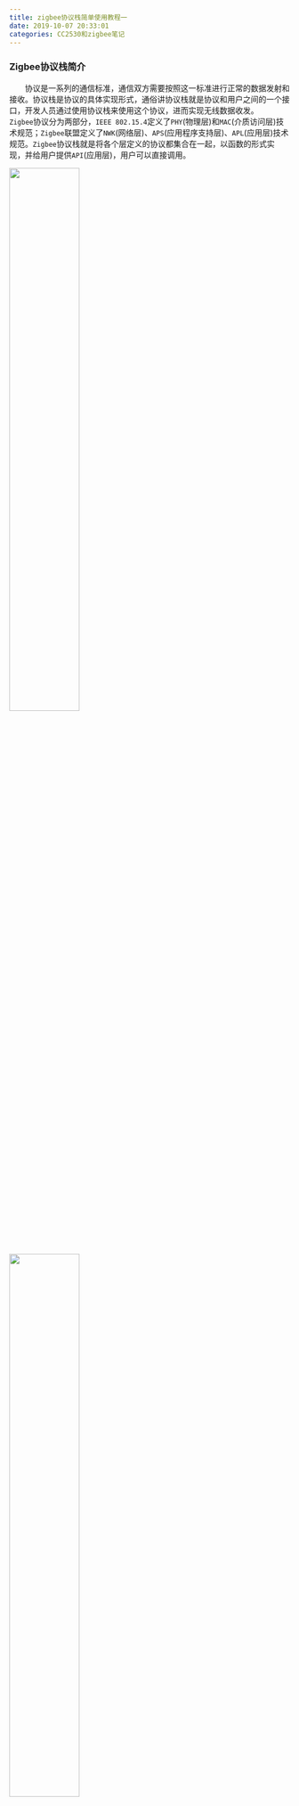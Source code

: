 ```yaml
---
title: zigbee协议栈简单使用教程一
date: 2019-10-07 20:33:01
categories: CC2530和zigbee笔记
---
```

### Zigbee协议栈简介

&emsp;&emsp;协议是一系列的通信标准，通信双方需要按照这一标准进行正常的数据发射和接收。协议栈是协议的具体实现形式，通俗讲协议栈就是协议和用户之间的一个接口，开发人员通过使用协议栈来使用这个协议，进而实现无线数据收发。
&emsp;&emsp;`Zigbee`协议分为两部分，`IEEE 802.15.4`定义了`PHY`(物理层)和`MAC`(介质访问层)技术规范；`Zigbee`联盟定义了`NWK`(网络层)、`APS`(应用程序支持层)、`APL`(应用层)技术规范。`Zigbee`协议栈就是将各个层定义的协议都集合在一起，以函数的形式实现，并给用户提供`API`(应用层)，用户可以直接调用。

<img src="./zigbee协议栈简单使用教程一/1.png" width=50%>

<img src="./zigbee协议栈简单使用教程一/2.png" width=50%>

### 如何理解Zigbee协议栈

&emsp;&emsp;协议栈是协议的实现，可以理解为代码库函数，供上层应用调用，协议较底下的层与应用是相互独立的。商业化的协议栈只提供给你接口(其实和互联网行业的`API`模式很像)，就像你调用地图`API`时不需要关心底层地图是怎么根据位置或坐标绘制的，你也不用关心协议栈底层的实现，除非你想做协议研究。每个厂家的协议栈是有区别的，比如`TI`的`BLE`协议栈和`nordic`的`BLE`协议栈就有很大的不同(多说一点，`TI`的`BLE`协议栈更像是安卓的`BLE`结构，所以会安卓蓝牙的人可能会看懂`TI`的代码)。
&emsp;&emsp;`TI`推出的`ZigBee 2007`协议栈也称为`Z-Stack`，它是挪威半导体公司`Chipcon`(目前已经被`TI`公司收购)推出其`CC2430`开发平台时，开发的一款业界领先的商业级协议栈软件。由于这个协议栈软件的出现，用户可以很容易地开发出具体的应用程序来，也就是大家说的掌握`10`个函数就能使用`ZigBee`通讯的原因。`Chipcon`公司为自己设计的`Z-Stack`协议栈中提供了一个名为操作系统抽象层`OSAL`的协议栈调度程序。对于用户来说，除了能够看到这个调度程序外，其它任何协议栈操作的具体实现细节都被封装在库代码中。用户在进行具体的应用开发时只能够通过调用`API`接口来进行，而无法知道`ZigBee`协议栈实现的具体细节，也没必要去知道。
&emsp;&emsp;下图是`TI`公司的基于`ZigBee 2007`的协议栈`Z-Stack-CC2530-2.3.0`，所有文件目录如红色框所示，我们可以把它看做一个庞大的工程，或者是一个小型的操作系统，采用任务轮询的方法运行。

<img src="./zigbee协议栈简单使用教程一/3.png" width=50%>

### 如何使用Zigbee协议栈

&emsp;&emsp;以简单的无线数据通信为例，其一般步骤为：

- 组网：调用协议栈组网函数、加入网络函数，实现网络的建立和节点的加入。
- 发送：发送节点调用协议栈的发送函数，实现数据无线发送。
- 接收：接收节点调用协议栈的无线接收函数，实现无线数据接收。

&emsp;&emsp;由于协议栈都把这些函数都封装好了，因此我们用起来比较方便。大家可以了解一下下面的关键字：

- `CCM`：`Counter with CBC-MAC`(`mode of operation`)
- `HAL`：`Hardware Abstraction Layer`(硬件抽象层)
- `PAN`：`Personal Area Network`(个人局域网)
- `RF`：`Radio Frequency`(射频)
- `RSSI`：`Received Signal Strength Indicator`(接收信号强度指示)

&emsp;&emsp;`CC2530 BasicRF`文件夹结构如下图：

<img src="./zigbee协议栈简单使用教程一/4.png" width=40%>

- `docs`文件夹：打开文件夹，里面仅有一个名为`CC2530_Software_Examples`的`PDF`文档，文档的主要内容是介绍`Basic RF`的特点、结构及使用。从中我们可以知道，里面`Basic RF`包含三个实验例程：无线点灯、传输质量检测、谱分析应用。
- `Ide`文件夹：打开文件夹后会有三个文件夹，以及一个`cc2530_sw_examples.eww`工程，这个工程是上面提及的三个实验例程工程的集合。在`IAR`环境中打开该工程，在`workspace`看到如下文件夹：`Ide\Settings`文件夹是在每个基础实验的文件夹里都会有的，它用于保存读者自己的IAR环境设置；`Ide\srf05_CC2530`文件夹里面放有三个工程，即`light_switch.eww`、`per_test.eww`和`spectrum_analyzer.eww`。
- `Source`文件夹：该文件夹里面有`apps`文件夹和`components`文件夹。`Source\apps`文件夹存放`Basic RF`三个实验的应用实现的源代码；`Source\components`文件夹包含着`Basic RF`的应用程序使用不同组件的源代码。

&emsp;&emsp;打开文件夹`WeBee CC2530 BasicRF\ide\srf05_cc2530\iar`路径里面的工程`light_switch.eww`(无线点灯)，我们的实验就是对它进行修改的。在介绍`Basic RF`之前，来看看这个实验例程设计的大体结构。

<img src="./zigbee协议栈简单使用教程一/5.png">

- `Hardware layer`：这是实现数据传输的基础。
- `Hardware Abstraction layer`：它提供了一种接口来访问`TIMER`、`GPIO`、`UART`、`ADC`等，这些接口都通过相应的函数进行实现。
- `Basic RF layer`：为双向无线传输提供一种简单的协议。
- `Application layer`：它是用户应用层，相当于用户使用`Basic RF`层和`HAL`的接口。我们通过在`Application layer`就可以使用到封装好的`Basic RF`和`HAL`的函数。

&emsp;&emsp;`Basic RF`由`TI`公司提供，它包含了`IEEE 802.15.4`标准的数据包的收发功能，但并没有使用到协议栈，仅仅让两个结点进行简单的通信。也就是说，`Basic RF`仅仅是包含`IEEE 802.15.4`标准的一小部分。其主要特点有：

1. 不会自动加入协议，也不会自动扫描其他节点也没有组网指示灯(`LED3`)。
2. 没有协议栈里面所说的协调器、路由器或者终端的区分，节点的地位都是相等的。
3. 没有自动重发的功能。

&emsp;&emsp;`Basic RF layer`为双向无线通信提供了一个简单的协议，通过这个协议能够进行数据的发送和接收。`Basic RF`还提供了安全通信所使用的`CCM-64`身份验证和数据加密，它的安全性读者可以通过在工程文件里面定义`SECURITY_CCM`，在`Project -> Option`里面就可以选择。本次实验并不是什么高度机密，所以在`SECURITY_CCM`前面带`x`了：

<img src="./zigbee协议栈简单使用教程一/6.png" width=50%>

&emsp;&emsp;`Basic RF`的工作过程有启动、发射和接收。使用`Basic RF`实现无线传输只要学会使用这些过程的相应函数就可以了。
&emsp;&emsp;启动的要求如下：
&emsp;&emsp;1. 确保外围器件没有问题。
&emsp;&emsp;2. 创建一个`basicRfCfg_t`的数据结构，并初始化其中的成员，在`basic_rf.h`代码中可以找到：

``` cpp
typedef struct {
    uint16 myAddr;    /* 16位的短地址(就是节点的地址) */
    uint16 panId;     /* 节点的“PAN ID”             */
    uint8 channel;    /* RF通道(必须在11至26之间     */
    uint8 ackRequest; /* 目标确认就置为true          */
#ifdef SECURITY_CCM   /* 是否加密，预定义里取消了加密 */
    uint8 *securityKey;
    uint8 *securityNonce;
#endif
} basicRfCfg_t;
```

&emsp;&emsp;3. 调用`basicRfInit`函数进行协议的初始化，在`basic_rf.c`代码中可以找到：

``` cpp
uint8 basicRfInit ( basicRfCfg_t *pRfConfig );
```

函数功能是对`Basic RF`的数据结构初始化，设置模块的传输通道、短地址和`PAD ID`。
&emsp;&emsp;发送过程如下：
&emsp;&emsp;1. 创建一个`buffer`，把`payload`放入其中，`Payload`不大于`103`个字节。
&emsp;&emsp;2. 调用`basicRfSendPacket`函数发送，并查看其返回值。在`basic_rf.c`中可以找到：

``` cpp
uint8 basicRfSendPacket ( uint16 destAddr, uint8 *pPayload, uint8 length )
```

参数`destAddr`是目的短地址，`pPayload`是指向发送缓冲区的指针，`length`是发送数据长度。函数功能是给目的短地址发送指定长度的数据，发送成功刚返回`SUCCESS`，失败则返回`FAILED`。
&emsp;&emsp;接收过程如下：
&emsp;&emsp;1. 上层通过`basicRfPacketIsReady`函数来检查是否收到一个新数据包。在`basic_rf.c`中可以找到：

``` cpp
uint8 basicRfPacketIsReady ( void );
```

函数功能是检查模块是否已经可以接收下一个数据，如果准备好了，则返回`TRUE`。
&emsp;&emsp;2. 调用`basicRfReceive`函数，把收到的数据复制到`buffer`中。代码可以在`basic_rf.c`中找到：

``` cpp
uint8 basicRfReceive ( uint8 *pRxData, uint8 len, int16 *pRssi );
```

函数功能是接收来自`Basic RF`层的数据包，并为所接收的数据和`RSSI`值配缓冲区。

### 无线点灯示例

&emsp;&emsp;`light_switch.c`代码详解：无论你看哪个实验的代码，首先要找的就是`main`函数：

``` cpp
void main ( void ) {
    uint8 appMode = NONE; /* 不设置模块的模式 */
    /* Config basicRF */
    basicRfConfig.panId = PAN_ID;
    basicRfConfig.channel = RF_CHANNEL;
    basicRfConfig.ackRequest = TRUE;
#ifdef SECURITY_CCM /* 密钥安全通信，本例程不加密 */
    basicRfConfig.securityKey = key;
#endif
    /* Initalise board peripherals 初始化外围设备 */
    halBoardInit();
    halJoystickInit();
    /* Initalise hal_rf 对硬件抽象层的rf进行初始化 */
    if ( halRfInit() = = FAILED ) {
        HAL_ASSERT ( FALSE );
    }
    /*-----------根据WeBee学习底板配置----------*/
    halLedClear ( 2 ); /* 关LED2 */
    halLedClear ( 1 ); /* 关LED1 */
    /*-----选择性下载程序，发送模块和接收模块-----*/
    appSwitch(); /* 节点为按键S1，引脚为P0_0 */
    appLight(); /* 节点为指示灯LED1，引脚为P1_0 */
    /* Role is undefined. This code should not be reached */
    HAL_ASSERT ( FALSE );
}
```

- 第`20`至`21`行：关闭`WeBee`底板的`LED2`和`LED1`。`halLedSet(x)`是使灯点亮，`halLedClear(x)`是使灯熄灭。
- 第`23`至`24`行：选择其中的一行，并把另外一行屏蔽掉。一个是实现发射按键信息的功能，另一个是接收按键信息并改变`LED`状态，分别为`Basic RF`发射和接收。不同模块在烧写程序时选择不同功能。

注意，程序会在`appSwitch`函数或者`appLight`函数里面循环或者等待，不会执行到第`26`行。
&emsp;&emsp;接下来看`appSwitch`函数：

``` cpp
static void appSwitch() {
#ifdef ASSY_EXP4618_CC2420
    halLcdClearLine ( 1 );
    halLcdWriteSymbol ( HAL_LCD_SYMBOL_TX, 1 );
#endif
    /* Initialize BasicRF */
    basicRfConfig.myAddr = SWITCH_ADDR;
    if ( basicRfInit ( &basicRfConfig ) == FAILED ) {
        HAL_ASSERT ( FALSE );
    }
    pTxData[0] = LIGHT_TOGGLE_CMD;
    /* Keep Receiver off when not needed to save power */
    basicRfReceiveOff();
    /* Main loop */
    while ( TRUE ) { /* 程序进入死循环 */
        if ( halButtonPushed() == HAL_BUTTON_1 ) { /* 按键S1被按下 */
            basicRfSendPacket ( LIGHT_ADDR, pTxData, APP_PAYLOAD_LENGTH );
            /* Put MCU to sleep. It will wake up on joystick interrupt */
            halIntOff();
            halMcuSetLowPowerMode ( HAL_MCU_LPM_3 ); /* Will turn on global */
            /* interrupt enable */
            halIntOn();
        }
    }
}
```

- 第`2`至`5`行：`TI`学习板上的液晶模块的定义，我们不用管它。
- 第`7`至`11`行：`Basic RF`启动中的初始化，就是上面所讲的`Basic RF`启动的第`3`步。
- 第`13`行：`Basic RF`发射第`1`步，把要发射的数据或者命令放入一个数据`buffer`，此处把灯状态改变的命令`LIGHT_TOGGLE_CMD`放到`pTxData`中。
- 第`15`行：由于模块只需要发射，所以把接收屏蔽掉以降低功耗。
- 第`19`行：`if(halButtonPushed() == HAL_BUTTON_1)`判断按键`S1`是否被按下。函数`halButtonPushed`是`halButton.c`里面的，它的功能是：按键`S1`有被按动时，就回返回`true`，则进入`basicRfSendPacket(LIGHT_ADDR, pTxData, APP_PAYLOAD_LENGTH);`。
- 第`20`行：`Basic RF`发射第`2`步，也是发送数据最关键的一步，函数功能在前面已经讲述。`basicRfSendPacket(LIGHT_ADDR, pTxData, APP_PAYLOAD_LENGTH)`将`LIGHT_ADDR`、`pTxData`、`APP_PAYLOAD_LENGTH`的实参写出来就是`basicRfSendPacket(0xBEEF, pTxData[0], 1)`，实际上就是把字节长度为`1`的命令，发送到地址`0xBEEF`。
- 第`22`至`23`行：`WeBee`开发板暂时还没有`joystick`(多方向按键)，不用理它。
- 第`25`行：使能中断。

&emsp;&emsp;发送的`appSwitch`讲解完毕，接下来就到接收函数`appLight`：

``` cpp
static void appLight() {
    /*-----------------------------------------
    halLcdWriteLine(HAL_LCD_LINE_1, “Light”);
    halLcdWriteLine(HAL_LCD_LINE_2, “Ready”);
    -----------------------------------------*/
#ifdef ASSY_EXP4618_CC2420
    halLcdClearLine ( 1 );
    halLcdWriteSymbol ( HAL_LCD_SYMBOL_RX, 1 );
#endif
    /* Initialize BasicRF */
    basicRfConfig.myAddr = LIGHT_ADDR;
    if ( basicRfInit ( &basicRfConfig ) == FAILED ) {
        HAL_ASSERT ( FALSE );
    }
    basicRfReceiveOn();
    /* Main loop */
    while ( TRUE ) {
        while ( !basicRfPacketIsReady() );
        if ( basicRfReceive ( pRxData, APP_PAYLOAD_LENGTH, NULL ) > 0 ) {
            if ( pRxData[0] == LIGHT_TOGGLE_CMD ) {
                halLedToggle ( 1 );
            }
        }
    }
}
```

- 第`7`至`9`行：这是`LCD`显示的内容，暂时不用理它。
- 第`11`至`15`行：`Basic RF`启动中的初始化，上面`Basic RF`启动的第`3`步。
- 第`17`行：函数`basicRfReceiveOn`开启无线接收功能，调用这个函数后模块一直会接收，除非再调用`basicRfReceiveOff`使它关闭接收。
- 第`20`行：程序开始进行不断扫描的循环。
- 第`21`行：`Basic RF`接收的第`1`步，`while(!basicRfPacketIsReady())`检查是否接收上层数据。
- 第`23`行：`Basic RF`接收的第`2`步，`if(basicRfReceive(pRxData, APP_PAYLOAD_LENGTH, NULL) > 0)`判断否接收到有效数据。
- 第`24`行：`if(pRxData[0] == LIGHT_TOGGLE_CMD)`判断接收到的数据是否就是发送函数里面的`LIGHT_TOGGLE_CMD`。如果是，则执行第`25`行。
- 第`25`行：`halLedToggle(1)`改变`Led1`的状态。

&emsp;&emsp;完成烧写后上电，按下发射模块的`S1`按键，可以看到接收模块的`LED1`被点亮。

### 信号传输质量检测

&emsp;&emsp;`PER`(误包率检测)实验是`Basic RF`的第二个实验，和无线点灯一样是没有使用协议栈的点对点通讯。实验现象：两块`WeBee`模块通信，一个模块作发射，另外一个模块接收，接收模块通过串口在`PC`机上显示当前的误包率、`RSSI`值和接收到数据包的个数。

``` cpp
void main ( void ) {
    uint8 appMode;
    appState = IDLE;
    appStarted = TRUE;
    /* Config basicRF 配置“Basic RF” */
    basicRfConfig.panId = PAN_ID;
    basicRfConfig.ackRequest = FALSE;
    /* Initialise board peripherals 初始化外围硬件 */
    halBoardInit();

    /* Initalise hal_rf 初始化hal_rf */
    if ( halRfInit() == FAILED ) {
        HAL_ASSERT ( FALSE );
    }

    /* Indicate that device is powered */
    halLedSet ( 1 );
    /* Print Logo and splash screen on LCD */
    utilPrintLogo ( "PER Tester" );
    /* Wait for user to press S1 to enter menu */
    halMcuWaitMs ( 350 );
    /* Set channel 设置信道，规范要求信道只能为为11至25，这里选择信道11 */
    basicRfConfig.channel = 0x0B;
#ifdef MODE_SEND /* 设置模块的模式，一个作为发射，另一个为接收，看是否“define MODE_SEND” */
    appMode = MODE_TX;
#else
    appMode = MODE_RX;
#endif
    /* Transmitter application */
    if ( appMode == MODE_TX ) {
        /* No return from here 如果“define MODE_SEND”，则进入appTransmitter发射模式 */
        appTransmitter();
    } else if ( appMode == MODE_RX ) { /* Receiver application */
        /* No return from here 如果没有“define MODE_SEND”，则进入appReceiver接收模式 */
        appReceiver();
    }

    HAL_ASSERT ( FALSE ); /* Role is undefined. This code should not be reached */
}
```

大家看注释也应该知道`main.c`做了哪些事情：一大堆的初始化(都是必须的)；设置信道，发射和接收模块的信道必须一致；选择为发射或者接收模式。
&emsp;&emsp;发射函数`define MODE_SEND`则进入`appTransmitter`：

``` cpp
static void appTransmitter() {
    uint32 burstSize = 0;
    uint32 pktsSent = 0;
    uint8 appTxPower;
    uint8 n;
    /* Initialize BasicRF 初始化“Basic RF” */
    basicRfConfig.myAddr = TX_ADDR;

    if ( basicRfInit ( &basicRfConfig ) == FAILED ) {
        HAL_ASSERT ( FALSE );
    }

    /* Set TX output power 设置输出功率 */
    halRfSetTxPower ( 2 ); /* HAL_RF_TXPOWER_4_DBM */
    /* Set burst size 设置进行一次测试所发送的数据包数量 */
    burstSize = 1000;
    /* Basic RF puts on receiver before transmission of packet, and turns off after packet is sent */
    basicRfReceiveOff();
    /* Config timer and IO 配置定时器和IO */
    appConfigTimer ( 0xC8 );
    /* Initalise packet payload 初始化数据包载荷 */
    txPacket.seqNumber = 0;

    for ( n = 0; n < sizeof ( txPacket.padding ); n++ ) {
        txPacket.padding[n] = n;
    }

    while ( TRUE ) {
        while ( appStarted ) {
            if ( pktsSent < burstSize ) {
                /* Make sure sequence number has network byte order */
                UINT32_HTON ( txPacket.seqNumber ); /* 改变发送序号的字节顺序 */
                basicRfSendPacket ( RX_ADDR, ( uint8 * ) &txPacket, PACKET_SIZE );
                /* Change byte order back to host order before increment 在增加序号前将字节顺序改回为主机顺序 */
                UINT32_NTOH ( txPacket.seqNumber );
                txPacket.seqNumber++; /* 数据包序列号自加1 */
                pktsSent++;
                appState = IDLE;
                halLedToggle ( 1 ); /* 改变LED1的亮灭状态 */
                halMcuWaitMs ( 500 );
            } else {
                appStarted = !appStarted;
            }

            pktsSent = 0; /* Reset statistics and sequence number 复位统计和序号 */
        }
    }
}
```

总结`appTransmitter`函数完成的任务：初始化`Basic RF`；设置发射功率；设定测试的数据包量；配置定时器和`IO`；初始化数据包载荷；进行循环函数，不断地发送数据包，每发送完一次，下一个数据包的序列号自加`1`再发送。

``` cpp
static void appReceiver() {
    uint32 segNumber = 0; /* 数据包序列号 */
    int16 perRssiBuf[RSSI_AVG_WINDOW_SIZE] = {0}; /* Ring buffer for RSSI 存储RSSI的环形缓冲区 */
    uint8 perRssiBufCounter = 0; /* Counter to keep track of the 计数器用于RSSI缓冲区统计 */
    perRxStats_t rxStats = {0, 0, 0, 0};
    int16 rssi;
    uint8 resetStats = FALSE;
    int8 Myper[5];
    int8 Myrssi[2];
    int8 Myreceive[4];
    int32 temp_per; /* 存放掉包率 */
    int32 temp_receive; /* 存放接收的包的个数 */
    int32 temp_rssi; /* 存放前32个rssi值的平均值 */
    /*-----------------------------------------------------------------------*/
    initUART();
    basicRfConfig.myAddr = RX_ADDR;

    if ( basicRfInit ( &basicRfConfig ) == FAILED )  { /* 初始化“Basic RF” */
        HAL_ASSERT ( FALSE );
    }

    basicRfReceiveOn();

    while ( TRUE ) {
        while ( !basicRfPacketIsReady() ); /* 等待新的数据包 */
        if ( basicRfReceive ( ( uint8 * ) &rxPacket, MAX_PAYLOAD_LENGTH, &rssi ) > 0 ) {
            halLedSet ( 3 ); /* 对应的引脚为P1_4 */
            UINT32_NTOH ( rxPacket.seqNumber ); /* 改变接收序号的字节顺序 */
            segNumber = rxPacket.seqNumber

            if ( resetStats ) { /* 若统计被复位，设置期望收到的数据包序号为已经收到的数据包序号 */
                rxStats.expectedSeqNum = segNumber;
                resetStats = FALSE;
            }

            rxStats.rssiSum -= perRssiBuf[perRssiBufCounter]; /* 从sum中减去旧的RSSI值 */
            perRssiBuf[perRssiBufCounter] = rssi; /* 存储新的RSSI值到环形缓冲区，之后它将被加入sum */
            rxStats.rssiSum += perRssiBuf[perRssiBufCounter]; /* 增加新的RSSI值到sum */

            if ( ++perRssiBufCounter == RSSI_AVG_WINDOW_SIZE ) {
                perRssiBufCounter = 0; /* Wrap ring buffer counter */
            }

            /* Check if received packet is the expected packet 检查接收到的数据包是否是所期望收到的数据包 */
            if ( rxStats.expectedSeqNum == segNumber ) { /* 是所期望收到的数据包 */
                rxStats.expectedSeqNum++;
            } else if ( rxStats.expectedSeqNum < segNumber ) { /* 大于期望收到的数据包的序号，则认为丢包 */
                /* If there is a jump in the sequence numbering this means some packets inbetween has been lost. */
                rxStats.lostPkts += segNumber – rxStats.expectedSeqNum;
                rxStats.expectedSeqNum = segNumber + 1;
            } else { /* 小于期望收到的数据包的序号 */
                rxStats.expectedSeqNum = segNumber + 1;
                rxStats.rcvdPkts = 0;
                rxStats.lostPkts = 0;
            }

            rxStats.rcvdPkts++;
            /*---------------以下为串口打印部分的函数---------------*/
            temp_receive = ( int32 ) rxStats.rcvdPkts;
            if ( temp_receive > 1000 ) {
                if ( halButtonPushed() == HAL_BUTTON_1 ) {
                    resetStats = TRUE;
                    rxStats.rcvdPkts = 1;
                    rxStats.lostPkts = 0;
                }
            }

            Myreceive[0] = temp_receive / 100 + '0'; /* 打印接收到数据包的个数 */
            Myreceive[1] = temp_receive % 100 / 10 + '0';
            Myreceive[2] = temp_receive % 10 + '0';
            Myreceive[3] = '\0';
            UartTX_Send_String ( "RECE: ", strlen ( "RECE: " ) );
            UartTX_Send_String ( Myreceive, 4 );
            UartTX_Send_String ( " ", strlen ( " " ) );
            /*--------------------------------------------------------------------------------------------*/
            temp_per = ( int32 ) ( ( rxStats.lostPkts * 1000 ) / ( rxStats.lostPkts + rxStats.rcvdPkts ) );
            Myper[0] = temp_per / 100 + '0'; /* 打印当前计算出来的误包率 */
            Myper[1] = temp_per % 100 / 10 + '0';
            Myper[2] = '.';
            Myper[3] = temp_per % 10 + '0';
            Myper[4] =  '%';
            UartTX_Send_String ( "PER: ", strlen ( "PER: " ) );
            UartTX_Send_String ( Myper, 5 );
            UartTX_Send_String ( " ", strlen ( " " ) );
            /*------------------------------------------------------------------------------------*/
            temp_rssi = ( 0 - ( int32 ) rxStats.rssiSum / 32 ); /* 打印上32个数据包的RSSI值的平均值 */
            Myrssi[0] = temp_rssi / 10 + '0';
            Myrssi[1] = temp_rssi % 10 + '0';
            UartTX_Send_String ( "RSSI: -", strlen ( "RSSI: -" ) );
            UartTX_Send_String ( Myrssi, 2 );
            UartTX_Send_String ( "\n", strlen ( "\n" ) );
            /*-----------------------------------------*/
            halLedClear ( 3 );
            halMcuWaitMs ( 300 );
        }
    }
}
```

&emsp;&emsp;接收函数的作用：串口初始化；初始化`Basic RF`；不断地接收数据包，并检查数据包序号是否为期望值，作出相应处理；串口打印出接收包的个数、误包率及上`32`个数据包的`RSSI`值的平均值。有几个比较重要的数据作个简要的说明一下：为了获取传输的性能参数，接收器中包含了如下几个数据(包含在`rxStats`变量中，其类型为`perRxStats_t`)：

- `rxStats.expectedSeqNum`：预计下一个数据包的序号，其值等于`成功接收的数据包 + 丢失的数据包 + 1`。
- `rxStats.rssiSum`：上`32`个数据包的`RSSI`值的和。
- `rxStats.rcvdPkts`：每次`PER`测试中，成功接收到的数据包的个数。
- `rxStats.lostPkts`：丢失数据包的个数。

&emsp;&emsp;这些数据具体是怎么得来，我们没有必要具体去分析，直接读取我们感兴趣的数据就可以了。误包率又是怎么计数的呢？`TI`公司的使用文档是有说明的：

&emsp;&emsp;如果大家想了解具体内容的话，就可以去`CC2530 BasicRF\docs`文件夹中找到`CC2530_Software_Examples.pdf`文档`4.2`章节。

### 协议栈工作原理介绍

&emsp;&emsp;`ZigBee`的任务轮询如下图：

<img src="./zigbee协议栈简单使用教程一/7.png" width=50%>

&emsp;&emsp;打开协议栈文件夹`Texas Instruments\Projects\zstack`，里面包含了`TI`公司的例程和工具。再打开`Samples`文件夹：

<img src="./zigbee协议栈简单使用教程一/8.png" width=50%>

&emsp;&emsp;`Samples`文件夹里面有三个例子，即`GenericApp`、`SampleApp`、`SimpleApp`。在这里我们选择`SampleApp`对协议栈的工作流程进行讲解。打开`SampleApp\CC2530DB`下的工程文件`SampleApp.eww`，留意左边的工程目录，我们暂时只需要关注`Zmain`文件夹和`App`文件夹。

<img src="./zigbee协议栈简单使用教程一/9.png" width=50%>

&emsp;&emsp;任何程序都在`main`函数开始运行，`Z-STACK`也不例外。打开`Zmain.C`，找到`main`函数。大概浏览一下`main`函数的代码：

``` cpp
int main ( void ) {
    osal_int_disable ( INTS_ALL ); /* Turn off interrupts 关闭所有中断 */
    HAL_BOARD_INIT(); /* Initialization for board related stuff such as LEDs */
    zmain_vdd_check(); /* Make sure supply voltage is high enough to run 检查芯片电压是否正常 */
    InitBoard ( OB_COLD ); /* Initialize board I/O 初始化I/O、LED、Timer等 */
    HalDriverInit(); /* Initialze HAL drivers 初始化芯片各硬件模块 */
    osal_nv_init ( NULL ); /* Initialize NV System 初始化Flash存储器 */
    ZmacInit(); /* Initialize the MAC 初始化MAC层 */
    zmain_ext_addr(); /* Determine the extended address 确定“IEEE 64”位地址 */
    zgInit(); /* Initialize basic NV items 初始化非易失变量 */
#ifndef NONWK
    afInit(); /* Since the AF isn't a task, call it's initialization routine */
#endif
    osal_init_system(); /* Initialize the operating system 初始化操作系统 */
    osal_int_enable ( INTS_ALL ); /* Allow interrupts 使能全部中断 */
    InitBoard ( OB_READY ); /* Final board initialization 初始化按键 */
    zmain_dev_info(); /* Display information about this device 显示设备信息 */
#ifdef LCD_SUPPORTED /* Display the device info on the LCD */
    zmain_lcd_init();
#endif
#ifdef WDT_IN_PM1
    WatchDogEnable ( WDTIMX ); /* If WDT is used, this is a good place to enable it. */
#endif
    osal_start_system(); /* No Return from here 执行操作系统，进去后不会返回 */
    return 0; /* Shouldn't get here. */
}
```

&emsp;&emsp;我们重点了解`2`个函数：初始化操作系统`osal_init_system`，运行操作系统`osal_start_system`。先来看`osal_init_system`系统初始化函数。进入该函数，发现里面有`6`个初始化函数，这里只关心`osalInitTasks`任务初始化函数：

``` cpp
void osalInitTasks ( void ) {
    uint8 taskID = 0;
    tasksEvents = ( uint16 * ) osal_mem_alloc ( sizeof ( uint16 ) * tasksCnt ); /* 分配内存，返回指向缓冲区的指针 */
    osal_memset ( tasksEvents, 0, ( sizeof ( uint16 ) * tasksCnt ) ); /* 设置所分配的内存空间单元值为0 */
    /* 任务优先级由高向低依次排列，高优先级对应taskID的值反而小 */
    macTaskInit ( taskID++ ); /* macTaskInit(0)，用户不需考虑 */
    nwk_init ( taskID++ ); /* nwk_init(1)，用户不需考虑 */
    Hal_Init ( taskID++ ); /* Hal_Init(2)，用户需考虑 */
#if defined( MT_TASK )
    MT_TaskInit ( taskID++ );
#endif
    APS_Init ( taskID++ ); /* APS_Init(3)，用户不需考虑 */
#if defined ( ZIGBEE_FRAGMENTATION )
    APSF_Init ( taskID++ );
#endif
    ZDApp_Init ( taskID++ ); /* ZDApp_Init(4)，用户需考虑 */
#if defined ( ZIGBEE_FREQ_AGILITY ) || defined ( ZIGBEE_PANID_CONFLICT )
    ZDNwkMgr_Init ( taskID ++ );
#endif
    SampleApp_Init ( taskID ); /* SampleApp_Init(5)，用户需考虑 */
}
```

&emsp;&emsp;我们可以这样理解，函数对`taskID`这个东西进行初始化，每初始化一个任务，`taskID`加一。大家看到了注释后面有些写着用户需要考虑，有些则写着用户不需考虑。写着需要考虑的，用户可以根据自己的硬件平台进行设置；写着不需考虑的，则是不能修改的。
&emsp;&emsp;我们再来看第二个函数`osal_start_system`运行操作系统。`TI`对该函数的描述为`This function is the main loop function of the task system. It will look through all task events and call the task_event_processor() function for the task with the event. If there are no events (for all tasks), this function puts the processor into Sleep. This Function doesn't return.`，翻译成中文是`这个是任务系统轮询的主要函数，它会查找发生的事件，然后调用相应的事件执行函数。如果没有事件登记要发生，那么就进入睡眠模式。这个函数是永远不会返回的`。

``` cpp
void osal_start_system ( void ) {
#if !defined ( ZBIT ) && !defined ( UBIT )
    for ( ;; ) /* Forever Loop */
#endif
    {
        uint8 idx = 0;
        osalTimeUpdate(); /* 这里是在扫描哪个事件被触发了，然后置相应的标志位 */
        Hal_ProcessPoll(); /* This replaces MT_SerialPoll() and osal_check_timer(). */

        Do {
            if ( tasksEvents[idx] ) { /* Task is highest priority that is ready. */
                break; /* 得到待处理的最高优先级任务索引号idx */
            }
        } while ( ++idx < tasksCnt );

        if ( idx < tasksCnt ) {
            uint16 events;
            halIntState_t intState;
            HAL_ENTER_CRITICAL_SECTION ( intState ); /* 进入临界区，保护 */
            events = tasksEvents[idx]; /* 提取需要处理的任务中的事件 */
            tasksEvents[idx] = 0; /* Clear the Events for this task. 清除本次任务的事件 */
            HAL_EXIT_CRITICAL_SECTION ( intState ); /* 退出临界区 */
            events = ( tasksArr[idx] ) ( idx, events ); /* 通过指针调用任务处理函数，关键 */
            HAL_ENTER_CRITICAL_SECTION ( intState ); /* 进入临界区 */
            tasksEvents[idx] |= events; /* Add back unprocessed events to the current task. 保存未处理的事件 */
            HAL_EXIT_CRITICAL_SECTION ( intState ); /* 退出临界区 */
        }
#if defined( POWER_SAVING )
        else { /* Complete pass through all task events with no activity? */
            osal_pwrmgr_powerconserve(); /* Put the processor/system into sleep */
        }
#endif
    }
}
```

### 协议栈的串口实验

&emsp;&emsp;打开`Z-stack`目录`Projects\zstack\Samples\SamplesAPP\CC2530DB`里面的`SampleApp.eww`工程，这次试验直接基于协议栈的`SampleApp`来修改的。打开工程后，`workspace`目录下有两个比较重要的文件夹，即`Zmain`和`App`。这里主要用到`App`，它是用户自己添加自己代码的地方，主要文件是`SampleApp.c`和`SampleApp.h`。
&emsp;&emsp;**串口初始化**：我们在`workspace`下找到`HAL\Target\CC2530EB\drivers`的`hal_uart.c`，可以看到里面已经包括了串口初始化、发送、接收等函数。再看看`workspace`上的`MT`层，发觉有很多基本函数前面带`MT`，包括`MT_UART.C`。打开这个文件，看到`MT_UartInit`函数，这里也有一个串口初始化函数。`Z-stack`上有一个`MT`层，用户可以选用`MT`层配置和调用其他驱动，进一步简化了操作流程。
&emsp;&emsp;打开`APP`目录下的`OSAL_SampleApp.C`文件，找到上节提到的`osalInitTasks`任务初始化函数中的`SampleApp_Init`函数。进入这个函数，发现原来在`SampleApp.c`文件中，我们在这里加入串口初始化代码。在函数中加入语句`MT_UartInit();`：

<img src="./zigbee协议栈简单使用教程一/10.png">

&emsp;&emsp;进入`MT_UartInit`函数，修改自己想要的初始化配置：

``` cpp
void MT_UartInit () {
    halUARTCfg_t uartConfig;
    /* Initialize APP ID */
    App_TaskID = 0;
    /* UART Configuration */
    uartConfig.configured = TRUE;
    uartConfig.baudRate = MT_UART_DEFAULT_BAUDRATE;
    uartConfig.flowControl = MT_UART_DEFAULT_OVERFLOW;
    uartConfig.flowControlThreshold = MT_UART_DEFAULT_THRESHOLD;
    uartConfig.rx.maxBufSize = MT_UART_DEFAULT_MAX_RX_BUFF;
    uartConfig.tx.maxBufSize = MT_UART_DEFAULT_MAX_TX_BUFF;
    uartConfig.idleTimeout = MT_UART_DEFAULT_IDLE_TIMEOUT;
    uartConfig.intEnable = TRUE;
#if defined (ZTOOL_P1) || defined (ZTOOL_P2)
    uartConfig.callBackFunc = MT_UartProcessZToolData;
#elif defined (ZAPP_P1) || defined (ZAPP_P2)
    uartConfig.callBackFunc = MT_UartProcessZAppData;
#else
    uartConfig.callBackFunc = NULL;
#endif
    /* Start UART */
#if defined (MT_UART_DEFAULT_PORT)
    HalUARTOpen ( MT_UART_DEFAULT_PORT, &uartConfig );
#else
    /* Silence IAR compiler warning */
    ( void ) uartConfig;
#endif
    /* Initialize for Zapp */
#if defined (ZAPP_P1) || defined (ZAPP_P2)
    /* Default max bytes that ZAPP can take */
    MT_UartMaxZAppBufLen = 1;
    MT_UartZAppRxStatus = MT_UART_ZAPP_RX_READY;
#endif
}
```

- 第`7`行：`uartConfig.baudRate = MT_UART_DEFAULT_BAUDRATE;`是配置波特率，查看`MT_UART_DEFAULT_BAUDRATE`的定义，可以看到`#define MT_UART_DEFAULT_BAUDRATE HAL_UART_BR_38400`，默认的波特率是`38400bps`。现在修改成`115200bps`，修改成`#define MT_UART_DEFAULT_BAUDRATE HAL_UART_BR_115200`。
- 第`8`行：`uartConfig.flowControl = MT_UART_DEFAULT_OVERFLOW;`语句是配置流控，进入定义可以看到`#define MT_UART_DEFAULT_OVERFLOW TRUE`，默认是打开串口流控。如果你是只连了`TX/RX`的`2`根线方式，务必将流控进行关闭，即`#define MT_UART_DEFAULT_OVERFLOW FALSE`。注意，`2`根线的通讯连接务一定要关闭流控，不然是永远收发不了信息的。
- 第`14`至`20`行：这个是预编译，根据预先定义的`ZTOOL`或者`ZAPP`选择不同的数据处理函数。后面的`P1`和`P2`则是串口`0`和串口`1`，在这里使用`ZTOOL`和串口`0`。可以在`option -> C/C++ Compiler`的`Preprocessor`里面看到，已经默认添加`ZTOOL_P1`预编译：

<img src="./zigbee协议栈简单使用教程一/11.png" width=50%>

&emsp;&emsp;**登记任务号**：在函数`SampleApp_Init`刚添加的串口初始化语句下面加入`MT_UartRegisterTaskID(task_id);/* 登记任务号 */`，意思就是把串口事件通过`task_id`登记在函数`SampleApp_Init`里面：

<img src="./zigbee协议栈简单使用教程一/12.png">

&emsp;&emsp;**串口发送**：经过前面两个步骤，现在串口已经可以发送信息了。我们在刚刚添加初始化代码后面加入一条上电提示`Hello World`的语句`HalUARTWrite(0, "Hello World\n", 12); /* 串口0，“字符”，字符个数 */`。注意，需要在`SampleApp.c`文件里加入头文件`MT_UART.h`。下载并通过串口调试助手查看，可以看到输出了`Hello World`。

### 协议栈的按键实验

&emsp;&emsp;通过节点`1`的按键`S1`中断配置，检测按键的按下情况，整个过程在协议栈`Z-STACK`的`SampleApp.eww`上完成。协议栈已经自带了按键的驱动和使用函数，所以将按键改到任意`IO`口也不是问题的。首先就是要了解协议栈中按键的检测与按键事件的传递过程，这里主要以常用的普通按键为例进行讲解，`J-STICK`摇杆的部分可以直接注释掉。
&emsp;&emsp;打开`SampleApp.eww`工程，在`ZMain.c`的`main`函数中跟按键相关的有`HalDriverInit`和`InitBoard(OB_READY)`。进入`HalDriverInit`中的`HalKeyInit`：

``` cpp
void HalKeyInit ( void ) {
    halKeySavedKeys = 0; /* Initialize previous key to 0 */
    HAL_KEY_SW_6_SEL &= ~ ( HAL_KEY_SW_6_BIT ); /* Set pin function to GPIO */
    HAL_KEY_SW_6_DIR &= ~ ( HAL_KEY_SW_6_BIT ); /* Set pin direction to Input */
    HAL_KEY_JOY_MOVE_SEL &= ~ ( HAL_KEY_JOY_MOVE_BIT ); /* Set pin function to GPIO */
    HAL_KEY_JOY_MOVE_DIR &= ~ ( HAL_KEY_JOY_MOVE_BIT ); /* Set pin direction to Input */
    pHalKeyProcessFunction  = NULL; /* Initialize callback function */
    HalKeyConfigured = FALSE; /* Start with key is not configured */
}
```

这里主要是初始化按键相关的引脚，`HAL_KEY_SW_6`就是对应`P01`，而`HAL_KEY_JOY`就是`TI`板子上的`J-STICK`摇杆，这里我们用不到，直接注释或删掉。接着分析`InitBoard(OB_READY)`函数：

``` cpp
void InitBoard ( uint8 level ) {
    if ( level == OB_COLD ) {
        * ( uint8 * ) 0x0 = 0; /* IAR does not zero-out this byte below the XSTACK. */
        osal_int_disable ( INTS_ALL ); /* Interrupts off */
        ChkReset(); /* Check for Brown-Out reset */
    } else { /* !OB_COLD */
        HalKeyConfig ( HAL_KEY_INTERRUPT_DISABLE, OnBoard_KeyCallback ); /* Initialize Key stuff */
    }
}
```

配置按键的检测方式和按键的回调函数是`HalKeyConfig(HAL_KEY_INTERRUPT_DISABLE, OnBoard_KeyCallback);`，进入到此函数中，我们配置的是非中断检测方式，先看代码：

``` cpp
void HalKeyConfig ( bool interruptEnable, halKeyCBack_t cback ) {
    Hal_KeyIntEnable = interruptEnable; /* Enable/Disable Interrupt or */
    pHalKeyProcessFunction = cback; /* 注册回调函数，重点部分 */

    if ( Hal_KeyIntEnable ) { /* Determine if interrupt is enable or not */
        /* ...... */
    } else { /* Interrupts NOT enabled */
        HAL_KEY_SW_6_ICTL &= ~ ( HAL_KEY_SW_6_ICTLBIT );
        HAL_KEY_SW_6_IEN &= ~ ( HAL_KEY_SW_6_IENBIT );
        osal_set_event ( Hal_TaskID, HAL_KEY_EVENT ); /* 启动HAL_KEY_EVENT事件 */
    }

    HalKeyConfigured = TRUE; /* Key now is configured */
}
```

从上面的配置我们知道按键检测有两种方式，一种为`中断`，一种为`定时检测`；定时检测的话在配置时就会直接启动`HAL_KEY_EVENT`事件，那么在`HAL_KEY_EVENT`中会做什么事情呢？找到此事件的处理函数。`hal_drivers.c`(在`HAL/Common`目录下)中的`Hal_ProcessEvent`函数：

``` cpp
if ( events &HAL_KEY_EVENT ) {
    HalKeyPoll(); /* Check for keys 检测按键，重点 */

    if ( !Hal_KeyIntEnable ) { /* 如果不是中断方式的话，就定时启动此事件检测按键 */
        osal_start_timerEx ( Hal_TaskID, HAL_KEY_EVENT, 100 );
    }

    return events ^ HAL_KEY_EVENT;
}
```

接下来就是`HalKeyPol`函数了，这里直接看修改完的代码(所有跟`J-STICK`摇杆相关的代码都直接删除)：

``` cpp
void HalKeyPoll ( void ) {
    uint8 keys = 0;

    /* 检测按键S2是否按下 */
    if ( HAL_PUSH_BUTTON1() ) { /* 这里需要改成低电平按下 */
        keys |= HAL_KEY_SW_6;
    }

    if ( !Hal_KeyIntEnable ) {
        /* 按键延时，防止按键按下发送多次按键事件 */
        if ( keys == halKeySavedKeys ) {
            return; /* Exit - since no keys have changed */
        }

        /* Store the current keys for comparation next time */
        halKeySavedKeys = keys;
    } else {
        /* Key interrupt handled here */
    }

    /* 调用注册的回调函数，即上面的OnBoard_KeyCallback */
    if ( keys && ( pHalKeyProcessFunction ) ) {
        ( pHalKeyProcessFunction ) ( keys, HAL_KEY_STATE_NORMAL );
    }
}
```

第`5`至`7`行就是对按键的检测，`#define HAL_PUSH_BUTTON1() (PUSH1_POLARITY (PUSH1_SBIT))`，这里我们是低电平按下，所以改成`#define PUSH1_POLARITY ACTIVE_LOW`。当按键按下时，就传递给上面注册过的回调函数`OnBoard_KeyCallback`，传递进去的就是相应的键值`keys`。找到之前注册的回调函数`OnBoard_KeyCallback`(在`OnBoard.c`中)：

``` cpp
void OnBoard_KeyCallback ( uint8 keys, uint8 state ) {
    uint8 shift;
    ( void ) state;
    shift = ( keys & HAL_KEY_SW_6 ) ? true : false;

    if ( OnBoard_SendKeys ( keys, shift ) != ZSuccess ) {
        /* Process SW1 here */
        if ( keys & HAL_KEY_SW_1 ) { /* Switch 1 */
        }

        /* Process SW2 here */
        if ( keys & HAL_KEY_SW_2 ) { /* Switch 2 */
        }

        /* Process SW3 here */
        if ( keys & HAL_KEY_SW_3 ) { /* Switch 3 */
        }

        /* Process SW4 here */
        if ( keys & HAL_KEY_SW_4 ) { /* Switch 4 */
        }

        /* Process SW5 here */
        if ( keys & HAL_KEY_SW_5 ) { /* Switch 5 */
        }

        /* Process SW6 here */
        if ( keys & HAL_KEY_SW_6 ) { /* Switch 6 */
        }
    }
}
```

这里就是通过`OnBoard_SendKeys(keys, shift)`再发送系统信息给用户的应用任务：

``` cpp
uint8 OnBoard_SendKeys ( uint8 keys, uint8 state ) {
    keyChange_t *msgPtr;

    if ( registeredKeysTaskID != NO_TASK_ID ) {
        /* Send the address to the task */
        msgPtr = ( keyChange_t * ) osal_msg_allocate ( sizeof ( keyChange_t ) );

        if ( msgPtr ) {
            msgPtr->hdr.event = KEY_CHANGE;
            msgPtr->state = state;
            msgPtr->keys = keys;
            osal_msg_send ( registeredKeysTaskID, ( uint8 * ) msgPtr );
        }

        return ( ZSuccess );
    } else {
        return ( ZFailure );
    }
}
```

注意`osal_msg_send( registeredKeysTaskID, (uint8 *)msgPtr );`，`registeredKeysTaskID`这个就是用户根据自己的需要选择按键的传递的任务号，可通过`RegisterForKeys( xxx_TaskID );`注册。此工程中在`SampleApp_Init`中已经调用此函数注册到`SampleApp_TaskID`中了，就是说按键信息会传递到此任务中。

``` cpp
uint16 SampleApp_ProcessEvent ( uint8 task_id, uint16 events ) {
    afIncomingMSGPacket_t *MSGpkt;
    ( void ) task_id; /* Intentionally unreferenced parameter */

    if ( events & SYS_EVENT_MSG ) { /* 系统信息发送事件 */
        MSGpkt = ( afIncomingMSGPacket_t * ) osal_msg_receive ( SampleApp_TaskID );

        while ( MSGpkt ) {
            switch ( MSGpkt->hdr.event ) {
                /* Received when a key is pressed */
                case KEY_CHANGE: /* 按键事件与处理函数 */
                    SampleApp_HandleKeys ( ( ( keyChange_t * ) MSGpkt )->state, ( ( keyChange_t * ) MSGpkt )->keys );
                    break;
                /* Received when a messages is received (OTA) for this endpoint */
                case AF_INCOMING_MSG_CMD:
                    SampleApp_MessageMSGCB ( MSGpkt );
                    break;
                /* Received whenever the device changes state in the network */
                case ZDO_STATE_CHANGE:
                    SampleApp_NwkState = ( devStates_t ) ( MSGpkt->hdr.status );

                    if ( ( SampleApp_NwkState == DEV_ZB_COORD )
                         || ( SampleApp_NwkState == DEV_ROUTER )
                         || ( SampleApp_NwkState == DEV_END_DEVICE ) ) {
                        /* Start sending the periodic message in a regular interval. */
                        osal_start_timerEx ( SampleApp_TaskID,
                                             SAMPLEAPP_SEND_PERIODIC_MSG_EVT,
                                             SAMPLEAPP_SEND_PERIODIC_MSG_TIMEOUT );
                    } else {
                        /* Device is no longer in the network */
                    }

                    break;
                default:
                    break;
            }

            osal_msg_deallocate ( ( uint8 * ) MSGpkt ); /* Release the memory */
            MSGpkt = ( afIncomingMSGPacket_t * ) osal_msg_receive ( SampleApp_TaskID ); /* Next - if one is available */
        }

        return ( events ^ SYS_EVENT_MSG ); /* return unprocessed events */
    }
    /* Send a message out - This event is generated by a timer (setup in SampleApp_Init()). */
    if ( events & SAMPLEAPP_SEND_PERIODIC_MSG_EVT ) {
        /* Send the periodic message */
        SampleApp_SendPeriodicMessage();
        /* Setup to send message again in normal period (+ a little jitter) */
        osal_start_timerEx ( SampleApp_TaskID, SAMPLEAPP_SEND_PERIODIC_MSG_EVT,
                             ( SAMPLEAPP_SEND_PERIODIC_MSG_TIMEOUT + ( osal_rand() & 0x00FF ) ) );
        return ( events ^ SAMPLEAPP_SEND_PERIODIC_MSG_EVT ); /* return unprocessed events */
    }

    return 0; /* Discard unknown events */
}
```

接下来就是终点站了：

``` cpp
void SampleApp_HandleKeys ( uint8 shift, uint8 keys ) {
    ( void ) shift; /* Intentionally unreferenced parameter */
    if ( keys & HAL_KEY_SW_1 ) {
        /* This key sends the Flash Command is sent to Group 1.
         * This device will not receive the Flash Command from this
         * device (even if it belongs to group 1).
         */
        SampleApp_SendFlashMessage ( SAMPLEAPP_FLASH_DURATION );
    }

    if ( keys & HAL_KEY_SW_2 ) {
        /* The Flashr Command is sent to Group 1.
         * This key toggles this device in and out of group 1.
         * If this device doesn't belong to group 1, this application
         * will not receive the Flash command sent to group 1.
         */
        aps_Group_t *grp;
        grp = aps_FindGroup ( SAMPLEAPP_ENDPOINT, SAMPLEAPP_FLASH_GROUP );

        if ( grp ) {
            aps_RemoveGroup ( SAMPLEAPP_ENDPOINT, SAMPLEAPP_FLASH_GROUP ); /* Remove from the group */
        } else {
            aps_AddGroup ( SAMPLEAPP_ENDPOINT, &SampleApp_Group ); /* Add to the flash group */
        }
    }

    if ( keys & HAL_KEY_SW_6 ) {
        HalUARTWrite ( 0, "KEY S2\n", 7 );
    }
}
```

根据具体的键值做相应的处理，这里利用串口打印提示按键按下。根据下面的框图再走一遍就基本上能很清晰地理解了：

<img src="./zigbee协议栈简单使用教程一/13.png" width=50%>

&emsp;&emsp;到这里就讲了一大半了，至于第二种按键检测方式(中断检测)，下面就简单说明一下：在`HalKeyConfig(HAL_KEY_INTERRUPT_ENABLE, OnBoard_KeyCallback);`中设置成中断检测方式。设置成中断检测方式就不会定时启动`HAL_KEY_EVENT`事件，这样就会更加节省系统资源，所以一般都是使用中断方式来检测按键。当按下按键时会进入`P0`口中断服务函数`HAL_ISR_FUNCTION(halKeyPort0Isr, P0INT_VECTOR)`：

``` cpp
HAL_ISR_FUNCTION ( halKeyPort0Isr, P0INT_VECTOR ) {
    HAL_ENTER_ISR();
    if ( HAL_KEY_SW_6_PXIFG & HAL_KEY_SW_6_BIT ) {
        halProcessKeyInterrupt();
    }

    /* Clear the CPU interrupt flag for Port_0. PxIFG has to be cleared before PxIF */
    HAL_KEY_SW_6_PXIFG = 0;
    HAL_KEY_CPU_PORT_0_IF = 0;
    CLEAR_SLEEP_MODE();
    HAL_EXIT_ISR();
}
```

并调用`halProcessKeyInterrupt`函数处理按键中断事件：

``` cpp
void halProcessKeyInterrupt ( void ) {
    bool valid = FALSE;

    if ( HAL_KEY_SW_6_PXIFG & HAL_KEY_SW_6_BIT ) { /* Interrupt Flag has been set */
        HAL_KEY_SW_6_PXIFG = ~ ( HAL_KEY_SW_6_BIT ); /* Clear Interrupt Flag */
        valid = TRUE;
    }

    if ( HAL_KEY_JOY_MOVE_PXIFG & HAL_KEY_JOY_MOVE_BIT ) { /* Interrupt Flag has been set */
        HAL_KEY_JOY_MOVE_PXIFG = ~ ( HAL_KEY_JOY_MOVE_BIT ); /* Clear Interrupt Flag */
        valid = TRUE;
    }

    if ( valid ) {
        osal_start_timerEx ( Hal_TaskID, HAL_KEY_EVENT, HAL_KEY_DEBOUNCE_VALUE );
    }
}
```

这里又跑去启动`HAL_KEY_EVENT`事件了，然后就把按键发送个系统上层任务。
&emsp;&emsp;第一步：修改`hal_key.C`(位于`HAL/Target/CC2530EB/Drivers`目录下)文件。修改`SW_6`所在`IO`口：

``` cpp
/* SW_6 is at P0.4 */
#define HAL_KEY_SW_6_PORT  P0
#define HAL_KEY_SW_6_BIT   BV(4) /* BV(1)改到P0.4 */
#define HAL_KEY_SW_6_SEL   P0SEL
#define HAL_KEY_SW_6_DIR   P0DIR
```

设置边缘触发方式：

``` cpp
/* edge interrupt */
#define HAL_KEY_SW_6_EDGEBIT  BV(0)
#define HAL_KEY_SW_6_EDGE     HAL_KEY_RISING_EDGE /* HAL_KEY_FALLING_EDGE 改成上升缘触发 */
```

设置中断一些相关标志位：

``` cpp
/* SW_6 interrupts */
#define HAL_KEY_SW_6_IEN     IEN1  /* CPU interrupt mask register */
#define HAL_KEY_SW_6_IENBIT  BV(5) /* Mask bit for all of Port_0  */
#define HAL_KEY_SW_6_ICTL    P0IEN /* Port Interrupt Control register */
#define HAL_KEY_SW_6_ICTLBIT BV(4) // 原为BV(1) /* P0IEN - P0.1 enable/disable bit改到P0.4 */
#define HAL_KEY_SW_6_PXIFG   P0IFG /* Interrupt flag at source */
```

我们不需要用到`TI`的摇杆`J-STICK`，所以把代码注释掉：

``` cpp
void HalKeyPoll ( void ) {
    uint8 keys = 0;

    if ( ( HAL_KEY_JOY_MOVE_PORT & HAL_KEY_JOY_MOVE_BIT ) ) { /* Key is active HIGH */
        // keys = halGetJoyKeyInput();
    }

    /* If interrupts are not enabled, previous key status and current key
       status are compared to find out if a key has changed status. */
    if ( !Hal_KeyIntEnable ) {
        if ( keys == halKeySavedKeys ) {
            return; /* Exit - since no keys have changed */
        }

        halKeySavedKeys = keys; /* Store the current keys for comparation next time */
    } else {
        /* Key interrupt handled here */
    }

    if ( HAL_PUSH_BUTTON1() ) {
        keys |= HAL_KEY_SW_6;
    }

    if ( keys && ( pHalKeyProcessFunction ) ) { /* Invoke Callback if new keys were depressed */
        ( pHalKeyProcessFunction ) ( keys, HAL_KEY_STATE_NORMAL );
    }
}
```

&emsp;&emsp;第二步：修改`hal_board_cfg.h`文件(位于`HAL/Target/CC2530EB/Config`目录下)。修改`SW_6`所在`IO`口：

``` cpp
/* S1 */
#define PUSH1_BV    BV(4) /* 原为BV(1) */
#define PUSH1_SBIT  P0_4 /* 原为P0_1 */
```

&emsp;&emsp;第三步：修改`OnBoard.C`文件(位于`ZMain`目录下)，使能中断`HalKeyConfig(HAL_KEY_INTERRUPT_ENABLE, OnBoard_KeyCallback);`：

<img src="./zigbee协议栈简单使用教程一/1.png" width=50%>

&emsp;&emsp;通过简单的几个步骤，我们就配置好了按键所需要的文件。下面我们来看看协议栈是检测到按键按下时候是如何处理的，`16`位必须只占`1`位，所以只能`16`个任务。回到`SampleApp.c`文件，找到按键时间处理`KEY_CHANGE`事件的函数：

``` cpp
case KEY_CHANGE: /* Received when a key is pressed */
    SampleApp_HandleKeys ( ( ( keyChange_t * ) MSGpkt )->state,
                         ( ( keyChange_t * ) MSGpkt )->keys );
    break;
```

当按键按下时，就会进入上面的事件，我们加入串口提示：

``` cpp
case KEY_CHANGE: /* Received when a key is pressed */
    HalUARTWrite ( 0, "KEY ", 4 ); /* 串口提示 */
    SampleApp_HandleKeys ( ( ( keyChange_t * ) MSGpkt )->state,
                         ( ( keyChange_t * ) MSGpkt )->keys );
    break;
```

进入`SampleApp_HandleKeys`函数，加入我们的按键处理函数。这里是`SW_6`，也即是我们刚定义好的开发板上的`S1`：

``` cpp
if ( keys & HAL_KEY_SW_6 ) {
    HalUARTWrite ( 0, "K1 ", 3 ); /* 提示被按下的是KEY1 */
    HalLedBlink ( HAL_LED_1, 2, 50, 500 ); /* LED1闪烁提示 */
}
```

&emsp;&emsp;下载程序到开发板，打开串口调试助手，当按下按键`S1`时候，可以看到有提示信息打印出来。

### 无线数据传输

&emsp;&emsp;本次实验实现终端节点将数据`0123456789`通过无线发送到协调器，协调器通过串口发送给`PC`上位机显示出来，此实验是基于`SampleApp`工程进行的。
&emsp;&emsp;打开`SampleApp.C`文件，搜索找到函数`void SampleApp_MessageMSGCB( afIncomingMSGPacket_t *pkt )`，在`case SAMPLEAPP_PERIODIC_CLUSTERID:`下面加入`HalUARTWrite(0, "I get data\n", 11);`。选择`CoodinatorEB`，下载到开发板`1`(作为协调器串口跟电脑连接)；选择`EndDeviceEB`，下载到开发板`2`(作为终端设备无线发送数据给协调器)。
&emsp;&emsp;发送部分(可以将这部分内容理解成是发送终端需要执行的)：
&emsp;&emsp;1. 登记事件，设置编号、发送时间等。打开`SampleApp.C`文件，找到`SampleApp`事件处理函数`uint16 SampleApp_ProcessEvent(uint8 task_id, uint16 events)`，找到函数中下面的代码：

``` cpp
/* Received whenever the device changes state in the network */
case ZDO_STATE_CHANGE: /* 当网络状态改变时，如从未连上状态到连上网络状态 */
    SampleApp_NwkState = ( lustered_t ) ( MSGpkt->hdr.status );
    /* 协调器、路由器或者终端都执行 */
    if ( ( SampleApp_NwkState == DEV_ZB_COORD ) || ( SampleApp_NwkState == DEV_ROUTER ) || ( SampleApp_NwkState == DEV_END_DEVICE ) ) {
        /* Start sending the periodic message in a regular interval. */
        osal_start_timerEx ( SampleApp_TaskID, SAMPLEAPP_SEND_PERIODIC_MSG_EVT, SAMPLEAPP_SEND_PERIODIC_MSG_TIMEOUT );
    } else {
        /* Device is no longer in the network */
    }

    break;
```

第`7`行是代码的关键部分，函数的这三个参数决定了周期性发送数据的命脉。分别查看它们的定义：

- `SampleApp_TaskID`是任务`ID`，函数开头定义了`SampleApp_TaskID = task_id;`，也就是`SampleApp`初始化的任务`ID`号。
- `SAMPLEAPP_SEND_PERIODIC_MSG_EVT`的解释是`Application Events (OSAL) - These are bit weighted definitions.`，定义为`#define SAMPLEAPP_SEND_PERIODIC_MSG_EVT 0x0001`，同一个任务下可以有多个事件，这个是事件的号码。我们可以定义自己的事件，但是编号不能重复，而且事件号码`16`位必须只占`1`位，所以只能定义`16`个事件。
- `SAMPLEAPP_SEND_PERIODIC_MSG_TIMEOUT`的解释是`Send Message Timeout Every 5 seconds`，定义为`#define SAMPLEAPP_SEND_PERIODIC_MSG_TIMEOUT 5000`，即事件重复执行的时间。这里以毫秒为单位，所以是`5s`，也就是实验为什么隔约`5s`收到数据的原因，这里可以改成你需要发送数据的时间间隔。

&emsp;&emsp;登记好事件后，看第二行代码可以知道，如果网络一直处于连接状态，就不会再次进入这个函数了，所以这段代码相当于初始化，只执行`1`次。

&emsp;&emsp;2. 设置发送内容，自动周期性地发送：在同一个函数下面可以找到如下代码：

``` cpp
/* Send a message out -- This event is generated by a timer (setup in SampleApp_Init()). */
if ( events & SAMPLEAPP_SEND_PERIODIC_MSG_EVT ) {
    SampleApp_SendPeriodicMessage(); /* Send the periodic message */
    /* Setup to send message again in normal period (+ a little jitter) */
    osal_start_timerEx ( SampleApp_TaskID, SAMPLEAPP_SEND_PERIODIC_MSG_EVT, ( SAMPLEAPP_SEND_PERIODIC_MSG_TIMEOUT + ( osal_rand() & 0x00FF ) ) );
    return ( events ^ SAMPLEAPP_SEND_PERIODIC_MSG_EVT ); /* return unprocessed events */
}
```

- 第`2`行：判断`SAMPLEAPP_SEND_PERIODIC_MSG_EVT(0x0001)`有没有发生，如果有就执行下面的函数。
- 第`3`行：`SampleApp_SendPeriodicMessage();`是主要的代码，这是我们编写需要发送内容的地方，我们进去做一些修改：

``` cpp
/*---------------周期性发送数据函数---------------*/
void SampleApp_SendPeriodicMessage ( void ) {
    if ( AF_DataRequest ( &SampleApp_Periodic_DstAddr,
                          &SampleApp_epDesc,
                          SAMPLEAPP_PERIODIC_CLUSTERID,
                          1,
                          ( uint8 * ) &SampleAppPeriodicCounter,
                          &SampleApp_TransID,
                          AF_DISCV_ROUTE,
                          AF_DEFAULT_RADIUS ) == afStatus_SUCCESS ) {
    }
    else {
        /* Error occurred in request to send. */
    }
}
```

- 第`5`行：`SAMPLEAPP_PERIODIC_CLUSTERID`的定义为`#define SAMPLEAPP_PERIODIC_CLUSTERID 1`，其作用是和接收方建立联系。当协调器收到这个标号时，如果是`1`，就证明是由周期性广播方式发送过来的。
- 第`6`行：`1`是数据长度。
- 第`7`行：`(uint8 *)&SampleAppPeriodicCounter`是要发送的内容。

&emsp;&emsp;知道代码功能后，我们可以做以下修改：添加数据`0~9`，发送字符数`10`个，内容是`data`数组：

``` cpp
/*---------------周期性发送数据函数---------------*/
void SampleApp_SendPeriodicMessage ( void ) {
    uint8 data [10] = {'0', '1', '2', '3', '4', '5', '6', '7', '8', '9' };
    if ( AF_DataRequest ( &SampleApp_Periodic_DstAddr,
                          &SampleApp_epDesc,
                          SAMPLEAPP_PERIODIC_CLUSTERID,
                          10,
                          data, /* 指针方式 */
                          &SampleApp_TransID,
                          AF_DISCV_ROUTE,
                          AF_DEFAULT_RADIUS ) == afStatus_SUCCESS ) {
    } else {
        /* Error occurred in request to send. */
    }
}
```

至此，发送部分代码修改完成。上电后，`CC2530`会以周期`5s`来广播式发送数据`0`至`9`。

&emsp;&emsp;接收部分(可以将这部分内容理解成是连接电脑的协调器需要执行的)：
&emsp;&emsp;读取接收到的数据：同样在`uint16 SampleApp_ProcessEvent(uint8 task_id, uint16 events)`事件处理函数中找到如下代码：

``` cpp
/* Received when a messages is received (OTA) for this endpoint */
case AF_INCOMING_MSG_CMD:
    SampleApp_MessageMSGCB ( MSGpkt );
    break;
```

其中，`SampleApp_MessageMSGCB(MSGpkt);`就是将接收到的数据包进行处理的函数：

``` cpp
void SampleApp_MessageMSGCB ( afIncomingMSGPacket_t *pkt ) {
    uint16 flashTime;

    switch ( pkt->lustered ) {
        case SAMPLEAPP_PERIODIC_CLUSTERID:
            HalUARTWrite ( 0, "I get data\n", 11 ); /* 提示收到数据 */
            break;
        case SAMPLEAPP_FLASH_CLUSTERID:
            flashTime = BUILD_UINT16 ( pkt->cmd.Data[1], pkt->cmd.Data[2] );
            HalLedBlink ( HAL_LED_4, 4, 50, ( flashTime / 4 ) );
            break;
    }
}
```

- 第`5`行：读取发来的数据包的`ID`号，如果是`SAMPLEAPP_PERIODIC_CLUSTERID`，就执行下面的函数。所有的数据和信息都在函数传入来的`afIncomingMSGPacket_t *pkt`里面，进入`afIncomingMSGPacket_t`的定义，它是一个结构体，内容如下：

``` cpp
typedef struct {
    osal_event_hdr_t hdr; /* OSAL Message header */
    uint16 groupId; /* Message's group ID – 0 if not set */
    uint16 clusterId; /* Message's cluster ID */
    afAddrType_t srcAddr; /* Source Address, if endpoint is STUBAPS_INTER_PAN_EP, it's an InterPAN message */
    uint16 macDestAddr; /* MAC header destination short address */
    uint8 endPoint; /* destination endpoint */
    uint8 wasBroadcast; /* TRUE if network destination was a broadcast address */
    uint8 LinkQuality; /* The link quality of the received data frame */
    uint8 correlation; /* The raw correlation value of the received data frame */
    int8 rssi; /* The received RF power in units dBm */
    uint8 SecurityUse; /* deprecated */
    uint32 timestamp; /* receipt timestamp from MAC */
    afMSGCommandFormat_t cmd; /* Application Data */
} afIncomingMSGPacket_t;
```

里面包含了数据包的所有东西，例如长地址、短地址、`RSSI`等。那么数据在哪里呢？它在`afMSGCommandFormat_t`中，又是一个结构体：

``` cpp
typedef struct { /* Generalized MSG Command Format */
    byte TransSeqNumber; /* 用于存储序列号 */
    uint16 DataLength; /* Number of bytes in TransData 用于存储的发送数据的长度信息 */
    byte *Data; /* 数据接收后放在一个缓冲区中 */
} afMSGCommandFormat_t;
```

&emsp;&emsp;把数据通过串口发送给`PC`机：

``` cpp
void SampleApp_MessageMSGCB ( afIncomingMSGPacket_t *pkt ) {
    uint16 flashTime;
    switch ( pkt->lustered ) {
        case SAMPLEAPP_PERIODIC_CLUSTERID:
            HalUARTWrite ( 0, "I get data\n", 11 );    /* 提示收到数据 */
            HalUARTWrite ( 0, &pkt->cmd.Data[0], 10 ); /* 打印收到数据 */
            HalUARTWrite ( 0, "\n", 1 );               /* 回车换行 */
            break;
        case SAMPLEAPP_FLASH_CLUSTERID:
            flashTime = BUILD_UINT16 ( pkt->cmd.Data[1], pkt->cmd.Data[2] );
            HalLedBlink ( HAL_LED_4, 4, 50, ( flashTime / 4 ) );
            break;
    }
}
```

将代码分别下载到两块开发板上，观察实验现象。

### 串口透传

&emsp;&emsp;本次实验实现两台不同的`PC`机通过串口连接到开发板，通过无线方式相互收发信息，如果没有`2`台电脑，也可以用同一台电脑的不同串口进行实验。
&emsp;&emsp;打开`Z-stack`目录`Projects\zstack\Samples\SampleApp test\CC2530DB`里面的`SampleApp.eww`工程，本次实验是基于`SampleApp`来进行的。
&emsp;&emsp;1. `ZigBee`模块接收到从`PC`机发送信息，然后通过无线发送出去。
&emsp;&emsp;以前我们做的都是`CC2530`给`PC`机串口发信息，还没接触过`PC`机发送信息给`CC2530`。其主要代码在`MT_UART.C`中，该文件在之前协议栈串口实验对串口初始化时候已经有所了解了。在这个文件里找到串口初始化函数`MT_UartInit`，找到下面的代码：

``` cpp
#if defined (ZTOOL_P1) || defined (ZTOOL_P2)
    uartConfig.callBackFunc = MT_UartProcessZToolData;
#elif defined (ZAPP_P1) || defined (ZAPP_P2)
    uartConfig.callBackFunc = MT_UartProcessZAppData;
#else
    uartConfig.callBackFunc = NULL;
#endif
```

我们定义了`ZTOOL_P1`，故协议栈数据处理函数为`MT_UartProcessZToolData`。进入这个函数的定义，下边是对函数关键地方的解释：

``` cpp
/*---------------------------------------------------------------------
* @fn MT_UartProcessZToolData
*
* @brief | SOP | Data Length | CMD |  Data  | FCS |
*        |  1  |      1      |  2  |  0-Len |  1  |
*
* Parses the data and determine either is SPI or just simply serial data
* then send the data to correct place (MT or APP)
*
* @param port - UART port
* event - Event that causes the callback
* @return None
----------------------------------------------------------------------*/
```

这个函数具体说来就是把串口发来的数据包进行打包、校验、生成一个消息、发给处理数据包的任务。如果你看过`MT`的文档，应该知道如果用`ZTOOL`通过串口来沟通协议栈，那么发过来的串口数据具有以下格式：`0xFE | DataLength | CM0 | CM1 | Data payload | FCS`：

- `0xFE`：数据帧头。
- `DataLength`：`Data payload`的数据长度，以字节计，低字节在前。
- `CM0`：命令低字节。
- `CM1`：命令高字节(`ZTOOL`软件就是通过发送一系列命令给`MT`实现和协议栈交互)。
- `Data payload`：数据帧具体的数据，这个长度是可变的，但是要和`DataLength`一致。
- `FCS`：校验和，从`DataLength`字节开始到`Data payload`最后一个字节所有字节的异或按字节操作。

&emsp;&emsp;我们需要把该函数换成自己的串口处理函数，不过前提是我们先要了解自带的这个函数：

``` cpp
void MT_UartProcessZToolData ( uint8 port, uint8 event ) {
    while ( Hal_UART_RxBufLen ( port ) ) { /* 查询缓冲区读信息，也成了这里信息是否接收完的标志 */
        HalUARTRead ( port, &ch, 1 ); /* 一个一个地读，读完一个缓冲区就清1个 */
        switch ( state ) { /* 用了状态机 */
            case SOP_STATE:
                /* MT_UART_SOF的值默认是“0xFE”，所以数据必须以0xFE格式开始发送才能进入下一个状态，否则永远在这里转圈 */
                if ( ch == MT_UART_SOF ) {
                    state = LEN_STATE;
                }

                break;
            case LEN_STATE:
                LEN_Token = ch;
                tempDataLen = 0;
                /* Allocate memory for the data */
                pMsg = ( mtOSALSerialData_t * ) osal_msg_allocate ( sizeof ( mtOSALSerialData_t ) + MT_RPC_FRAME_HDR_SZ + LEN_Token );

                /* 分配内存空间 */
                if ( pMsg ) { /* 如果分配成功 */
                    /* Fill up what we can */
                    pMsg->hdr.event = CMD_SERIAL_MSG; /* 注册事件号CMD_SERIAL_MSG，很有用 */
                    pMsg->msg = ( uint8 * ) ( pMsg + 1 ); /* 定位数据位置 */
                    /* 代码省略部分 */
                    tmp = MT_UartCalcFCS ( ( uint8 * ) &pMsg->msg[0], MT_RPC_FRAME_HDR_SZ + LEN_Token ); /* Make sure it's correct */

                    if ( tmp == FSC_Token ) { /* 数据校验 */
                        osal_msg_send ( App_TaskID, ( byte * ) pMsg ); /* 把数据包发送到OSAL层，很重要 */
                    } else {
                        osal_msg_deallocate ( ( uint8 * ) pMsg ); /* deallocate the msg 清空申请的内存空间 */
                    }

                    state = SOP_STATE; /* Reset the state, send or discard the buffers at this point 状态机一周期完成 */
                }
        }
    }
}
```

串口从`PC`机接收到信息会做如下处理：接收串口数据，判断起始码是否为0xFE；得到数据长度，然后给数据包`pMsg`分配内存；给数据包`pMsg`装数据；打包成任务发给上层`OSAL`待处理；释放数据包内存。

``` cpp
void MT_UartProcessZToolData ( uint8 port, uint8 event ) {
    uint8 flag = 0, i, j = 0; /* flag是判断有没有收到数据，j记录数据长度 */
    uint8 buf[128]; /* 串口buffer最大缓冲默认是128，我们这里用128 */
    ( void ) event; /* Intentionally unreferenced parameter */

    while ( Hal_UART_RxBufLen ( port ) ) { /* 检测串口数据是否接收完成 */
        HalUARTRead ( port, &buf[j], 1 ); /* 把数据接收放到buf中 */
        j++; /* 记录字符数 */
        flag = 1; /* 已经从串口接收到信息 */
    }

    if ( flag == 1 ) { /* 已经从串口接收到信息 */
        /* 分配内存空间，为“机构体内容 + 数据内容 + 1”个记录长度的数据 */
        pMsg = ( mtOSALSerialData_t * ) osal_msg_allocate ( sizeof ( mtOSALSerialData_t ) + j + 1 );
        pMsg->hdr.event = CMD_SERIAL_MSG; /* 事件号用原来的CMD_SERIAL_MSG */
        pMsg->msg = ( uint8 * ) ( pMsg + 1 ); /* 把数据定位到结构体数据部分 */
        pMsg->msg [0] = j; /* 给上层的数据第一个是长度 */

        for ( i = 0; i < j; i++ ) { /* 从第二个开始记录数据 */
            pMsg->msg [i + 1] = buf[i];
        }

        osal_msg_send ( App_TaskID, ( byte * ) pMsg ); /* 登记任务，发送至上层 */
        osal_msg_deallocate ( ( uint8 * ) pMsg ); /* 释放内存 */
    }
}
```

由上述代码可以知道，数据包中数据部分的格式是`datalen + data`。到这里，数据接收的处理函数已经完成了，接下来我们要做的就是怎么在任务中处理这个的包内容。很简单，因为串口初始化是在`SampleApp`中进行的，任务号也是`SampleApp`的`ID`，所以当然是在`SampleApp.C`里面进行了。在`SampleApp.C`找到任务处理函数`uint16 SampleApp_ProcessEvent( uint8 task_id, uint16 events )`：

``` cpp
uint16 SampleApp_ProcessEvent ( uint8 task_id, uint16 events ) {
    afIncomingMSGPacket_t *MSGpkt;
    ( void ) task_id; /* Intentionally unreferenced parameter */

    if ( events & SYS_EVENT_MSG ) {
        MSGpkt ( afIncomingMSGPacket_t * ) osal_msg_receive ( SampleApp_TaskID );

        while ( MSGpkt ) {
            switch ( MSGpkt->hdr.event ) {
                /* 串口收到数据后，由MT_UART层传递过来的数据，用上述方法进行接收，编译时不定义MT相关内容 */
                case CMD_SERIAL_MSG:
                    SampleApp_SerialCMD ( ( mtOSALSerialData_t * ) MSGpkt );
                    break;
            }
        }
    }
}
```

串口收到信息后，事件号`CMD_SERIAL_MSG`就会被登记，便进入`case CMD_SERIAL_MSG:`。`SampleApp_SerialCMD`代码如下：

``` cpp
void SampleApp_SerialCMD ( mtOSALSerialData_t *cmdMsg ) {
    uint8 i, len, *str = NULL; /* len为有用数据长度 */
    str = cmdMsg->msg; /* 指向数据开头 */
    len = *str; /* msg里的第1个字节代表后面的数据长度 */

    /*----------打印出串口接收到的数据，用于提示----------*/
    for ( i = 1; i <= len; i++ ) {
        HalUARTWrite ( 0, str + i, 1 );
    }

    HalUARTWrite ( 0, '\n', 1 ); /* 换行 */

    /*----------将数据发送出去----------*/
    if ( AF_DataRequest ( &SampleApp_Periodic_DstAddr,
                          &SampleApp_epDesc,
                          SAMPLEAPP_COM_CLUSTERID, /* 自己定义一个 */
                          len + 1, /* 数据长度 */
                          str, /* 数据内容 */
                          &SampleApp_TransID,
                          AF_DISCV_ROUTE,
                          AF_DEFAULT_RADIUS ) == afStatus_SUCCESS ) {
    } else {
        /* Error occurred in request to send. */
    }
}
```

`SAMPLEAPP_COM_CLUSTERID`是自己定义的`ID`，用于接收方判别：

``` cpp
#define SAMPLEAPP_MAX_CLUSTERS        3
#define SAMPLEAPP_PERIODIC_CLUSTERID  1
#define SAMPLEAPP_FLASH_CLUSTERID     2
#define SAMPLEAPP_COM_CLUSTERID       3
```

到这里，`CC2530`从串口接收信息到转发出去的功能已经完成了，可以实现将用户从串口输入的内容返回给该串口。也就是说`CMD_SERIAL_MSG`事件和`void SampleApp_SerialCMD(mtOSALSerialData_t *cmdMsg)`函数已经被成功执行了。

&emsp;&emsp;2. `ZigBee`模块接收到其它`ZigBee`模块发来的信息，然后发送给`PC`机。
&emsp;&emsp;在`SampleApp`找到下面的函数：

``` cpp
void SampleApp_MessageMSGCB ( afIncomingMSGPacket_t *pkt ) {
    uint8 i, len;

    switch ( pkt-> lustered ) {
        case SAMPLEAPP_COM_CLUSTERID: /* 如果是串口透传的信息 */
            len = pkt->cmd.Data[0];

            for ( i = 0; i < len; i++ ) {
                HalUARTWrite ( 0, &pkt->cmd.Data[i + 1], 1 ); /* 发给PC机 */
            }

            HalUARTWrite ( 0, ” \n” , 1 ); /* 回车换行 */
            break;
            /*
            case SAMPLEAPP_PERIODIC_CLUSTERID:
                break;
            case SAMPLEAPP_FLASH_CLUSTERID:
                flashTime = BUILD_UINT16(pkt->cmd.Data[1],
                pkt->cmd.Data[2] );
                HalLedBlink( HAL_LED_4, 4, 50, (flashTime / 4) );
                break;
            */
    }
}
```

如果想进一步节省资源，可以将函数`uint16 SampleApp_ProcessEvent(uint8 task_id, uint16 events)`里面除了透传`case`以外的所有`case`事件判断都注释掉：

``` cpp
case CMD_SERIAL_MSG:
    SampleApp_SerialCMD ( ( mtOSALSerialData_t * ) MSGpkt );
    break;
```

最后还要修改预编译，注释掉`MT`层的内容。把程序分别下载到`2`个`zigbee`节点模块，一个选择协调器(必需)，另外一个选择路由，这样就可以实现串口透传功能了。